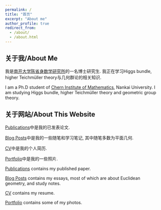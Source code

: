 ```yaml
---
permalink: /
title: "首页"
excerpt: "About me"
author_profile: true
redirect_from: 
  - /about/
  - /about.html
---
```


## 关于我/About Me

我是[南开大学陈省身数学研究所](http://www.cim.nankai.edu.cn/)的一名博士研究生. 我正在学习Higgs bundle, higher Teichmüller theory与几何群论的相关知识. 

I am a Ph.D student of [Chern Institute of Mathematics](http://en.cim.nankai.edu.cn/), Nankai University. I am studying Higgs bundle, higher Teichmüller theory and geometric group theory.

## 关于网站/About This Website

[Publications](https://llddeddym.github.io/publications/)中是我的已发表论文.

[Blog Posts](https://llddeddym.github.io/year-archive/)中是我的一些随笔和学习笔记, 其中随笔多数为平面几何.

[CV](https://llddeddym.github.io/cv/)中是我的个人简历.

[Portfolio](https://llddeddym.github.io/portfolio/)中是我的一些照片.

[Publications](https://llddeddym.github.io/publications/) contains my published paper.

[Blog Posts](https://llddeddym.github.io/year-archive/) contains my essays, most of which are about Euclidean geometry, and study notes.

[CV](https://llddeddym.github.io/cv/) contains my resume.

[Portfolio](https://llddeddym.github.io/portfolio/) contains some of my photos.
